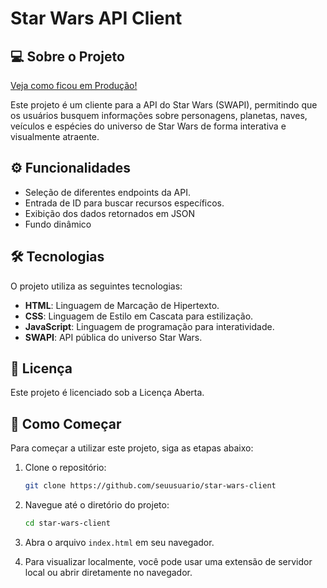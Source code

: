 # Star Wars API Client

## 💻 Sobre o Projeto

[Veja como ficou em Produção!](https://hada97.github.io/star-wars-cliente/)

Este projeto é um cliente para a API do Star Wars (SWAPI), permitindo que os usuários busquem informações sobre personagens, planetas, naves, veículos e espécies do universo de Star Wars de forma interativa e visualmente atraente.

## ⚙️ Funcionalidades

- Seleção de diferentes endpoints da API.
- Entrada de ID para buscar recursos específicos.
- Exibição dos dados retornados em JSON
- Fundo dinâmico

## 🛠 Tecnologias

O projeto utiliza as seguintes tecnologias:
- **HTML**: Linguagem de Marcação de Hipertexto.
- **CSS**: Linguagem de Estilo em Cascata para estilização.
- **JavaScript**: Linguagem de programação para interatividade.
- **SWAPI**: API pública do universo Star Wars.

## 📝 Licença

Este projeto é licenciado sob a Licença Aberta.

## 🚀 Como Começar

Para começar a utilizar este projeto, siga as etapas abaixo:

1. Clone o repositório:
    ```bash
    git clone https://github.com/seuusuario/star-wars-client
    ```
2. Navegue até o diretório do projeto:
    ```bash
    cd star-wars-client
    ```

3. Abra o arquivo `index.html` em seu navegador.

4. Para visualizar localmente, você pode usar uma extensão de servidor local ou abrir diretamente no navegador.


